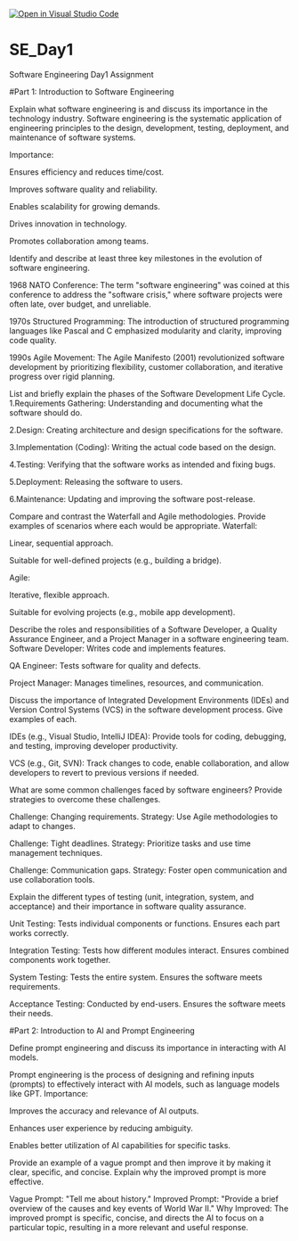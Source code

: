 [![Open in Visual Studio Code](https://classroom.github.com/assets/open-in-vscode-2e0aaae1b6195c2367325f4f02e2d04e9abb55f0b24a779b69b11b9e10269abc.svg)](https://classroom.github.com/online_ide?assignment_repo_id=18525121&assignment_repo_type=AssignmentRepo)
# SE_Day1
Software Engineering Day1 Assignment

#Part 1: Introduction to Software Engineering

Explain what software engineering is and discuss its importance in the technology industry.
Software engineering is the systematic application of engineering principles to the design, development, testing, deployment, and maintenance of software systems.

Importance:

Ensures efficiency and reduces time/cost.

Improves software quality and reliability.

Enables scalability for growing demands.

Drives innovation in technology.

Promotes collaboration among teams.



Identify and describe at least three key milestones in the evolution of software engineering.

1968 NATO Conference: The term "software engineering" was coined at this conference to address the "software crisis," where software projects were often late, over budget, and unreliable.

1970s Structured Programming: The introduction of structured programming languages like Pascal and C emphasized modularity and clarity, improving code quality.

1990s Agile Movement: The Agile Manifesto (2001) revolutionized software development by prioritizing flexibility, customer collaboration, and iterative progress over rigid planning.

List and briefly explain the phases of the Software Development Life Cycle.
1.Requirements Gathering: Understanding and documenting what the software should do.

2.Design: Creating architecture and design specifications for the software.

3.Implementation (Coding): Writing the actual code based on the design.

4.Testing: Verifying that the software works as intended and fixing bugs.

5.Deployment: Releasing the software to users.

6.Maintenance: Updating and improving the software post-release.

Compare and contrast the Waterfall and Agile methodologies. Provide examples of scenarios where each would be appropriate.
Waterfall:

Linear, sequential approach.

Suitable for well-defined projects (e.g., building a bridge).

Agile:

Iterative, flexible approach.

Suitable for evolving projects (e.g., mobile app development).

Describe the roles and responsibilities of a Software Developer, a Quality Assurance Engineer, and a Project Manager in a software engineering team.
Software Developer: Writes code and implements features.

QA Engineer: Tests software for quality and defects.

Project Manager: Manages timelines, resources, and communication.

Discuss the importance of Integrated Development Environments (IDEs) and Version Control Systems (VCS) in the software development process. Give examples of each.

IDEs (e.g., Visual Studio, IntelliJ IDEA): Provide tools for coding, debugging, and testing, improving developer productivity.

VCS (e.g., Git, SVN): Track changes to code, enable collaboration, and allow developers to revert to previous versions if needed.

What are some common challenges faced by software engineers? Provide strategies to overcome these challenges.

Challenge: Changing requirements.
Strategy: Use Agile methodologies to adapt to changes.

Challenge: Tight deadlines.
Strategy: Prioritize tasks and use time management techniques.

Challenge: Communication gaps.
Strategy: Foster open communication and use collaboration tools.

Explain the different types of testing (unit, integration, system, and acceptance) and their importance in software quality assurance.

Unit Testing: Tests individual components or functions. Ensures each part works correctly.

Integration Testing: Tests how different modules interact. Ensures combined components work together.

System Testing: Tests the entire system. Ensures the software meets requirements.

Acceptance Testing: Conducted by end-users. Ensures the software meets their needs.

#Part 2: Introduction to AI and Prompt Engineering


Define prompt engineering and discuss its importance in interacting with AI models.

Prompt engineering is the process of designing and refining inputs (prompts) to effectively interact with AI models, such as language models like GPT.
Importance:

Improves the accuracy and relevance of AI outputs.

Enhances user experience by reducing ambiguity.

Enables better utilization of AI capabilities for specific tasks.

Provide an example of a vague prompt and then improve it by making it clear, specific, and concise. Explain why the improved prompt is more effective.

Vague Prompt: "Tell me about history."
Improved Prompt: "Provide a brief overview of the causes and key events of World War II."
Why Improved: The improved prompt is specific, concise, and directs the AI to focus on a particular topic, resulting in a more relevant and useful response.

